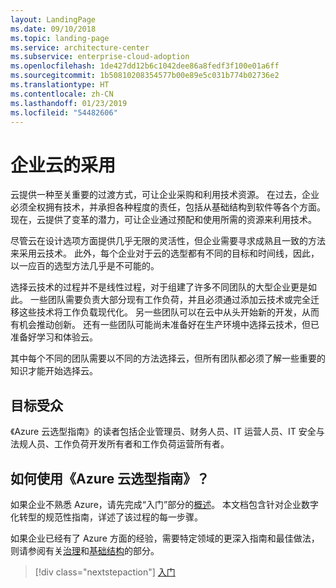 ```yaml
---
layout: LandingPage
ms.date: 09/10/2018
ms.topic: landing-page
ms.service: architecture-center
ms.subservice: enterprise-cloud-adoption
ms.openlocfilehash: 1de427dd12b6c1042dee86a8fedf3f100e01a6ff
ms.sourcegitcommit: 1b50810208354577b00e89e5c031b774b02736e2
ms.translationtype: HT
ms.contentlocale: zh-CN
ms.lasthandoff: 01/23/2019
ms.locfileid: "54482606"
---
```

# <a name="enterprise-cloud-adoption"></a>企业云的采用

云提供一种至关重要的过渡方式，可让企业采购和利用技术资源。 在过去，企业必须全权拥有技术，并承担各种程度的责任，包括从基础结构到软件等各个方面。 现在，云提供了变革的潜力，可让企业通过预配和使用所需的资源来利用技术。

尽管云在设计选项方面提供几乎无限的灵活性，但企业需要寻求成熟且一致的方法来采用云技术。 此外，每个企业对于云的选型都有不同的目标和时间线，因此，以一应百的选型方法几乎是不可能的。

选择云技术的过程并不是线性过程，对于组建了许多不同团队的大型企业更是如此。 一些团队需要负责大部分现有工作负荷，并且必须通过添加云技术或完全迁移这些技术将工作负载现代化。 另一些团队可以在云中从头开始新的开发，从而有机会推动创新。 还有一些团队可能尚未准备好在生产环境中选择云技术，但已准备好学习和体验云。

其中每个不同的团队需要以不同的方法选择云，但所有团队都必须了解一些重要的知识才能开始选择云。

## <a name="audience"></a>目标受众

《Azure 云选型指南》的读者包括企业管理员、财务人员、IT 运营人员、IT 安全与法规人员、工作负荷开发所有者和工作负荷运营所有者。

## <a name="how-to-use-the-azure-cloud-adoption-guide"></a>如何使用《Azure 云选型指南》？

如果企业不熟悉 Azure，请先完成“入门”部分的[概述](getting-started/overview.md)。 本文档包含针对企业数字化转型的规范性指南，详述了该过程的每一步骤。

如果企业已经有了 Azure 方面的经验，需要特定领域的更深入指南和最佳做法，则请参阅有关[治理](governance/overview.md)和[基础结构](infrastructure/basic-workload.md)的部分。

> [!div class="nextstepaction"]
> [入门](getting-started/overview.md)